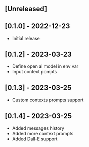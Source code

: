 ## [Unreleased]

## [0.1.0] - 2022-12-23

- Initial release

## [0.1.2] - 2023-03-23

- Define open ai model in env var
- Input context pompts

## [0.1.3] - 2023-03-25

- Custom contexts prompts support

## [0.1.4] - 2023-03-25

- Added messages history
- Added more context prompts
- Added Dall-E support